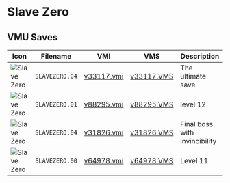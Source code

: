 # Slave Zero

## VMU Saves

| Icon | Filename | VMI | VMS | Description |
|------|----------|-----|-----|-------------|
| ![Slave Zero](../icons/SLAVEZERO.04.GIF) | `SLAVEZERO.04` | [v33117.vmi](v33117.vmi) | [v33117.VMS](v33117.VMS) | The ultimate save  
| ![Slave Zero](../icons/SLAVEZERO.01.GIF) | `SLAVEZERO.01` | [v88295.vmi](v88295.vmi) | [v88295.VMS](v88295.VMS) | level 12 
| ![Slave Zero](../icons/SLAVEZERO.04.GIF) | `SLAVEZERO.04` | [v31826.vmi](v31826.vmi) | [v31826.VMS](v31826.VMS) | Final boss with invincibility 
| ![Slave Zero](../icons/SLAVEZERO.00.GIF) | `SLAVEZERO.00` | [v64978.vmi](v64978.vmi) | [v64978.VMS](v64978.VMS) | Level 11 
